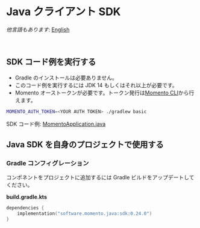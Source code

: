 # Java クライアント SDK

_他言語もあります_: [English](README.md)

<br>

## SDK コード例を実行する

- Gradle のインストールは必要ありません。
- このコード例を実行するには JDK 14 もしくはそれ以上が必要です。
- Momento オーストークンが必要です。トークン発行は[Momento CLI](https://github.com/momentohq/momento-cli)から行えます。

```bash
MOMENTO_AUTH_TOKEN=<YOUR AUTH TOKEN> ./gradlew basic
```

SDK コード例: [MomentoApplication.java](src/main/java/momento/client/example/BasicExample.java)

## Java SDK を自身のプロジェクトで使用する

### Gradle コンフィグレーション

コンポネントをプロジェクトに追加するには Gradle ビルドをアップデートしてください。

**build.gradle.kts**

```kotlin
dependencies {
    implementation("software.momento.java:sdk:0.24.0")
}
```
